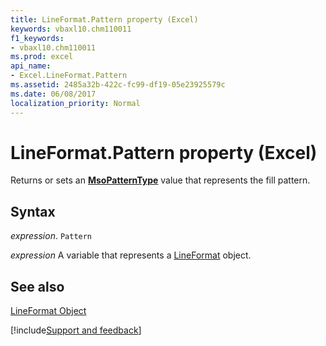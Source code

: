 ```yaml
---
title: LineFormat.Pattern property (Excel)
keywords: vbaxl10.chm110011
f1_keywords:
- vbaxl10.chm110011
ms.prod: excel
api_name:
- Excel.LineFormat.Pattern
ms.assetid: 2485a32b-422c-fc99-df19-05e23925579c
ms.date: 06/08/2017
localization_priority: Normal
---
```



# LineFormat.Pattern property (Excel)

Returns or sets an  **[MsoPatternType](Excel.LineFormat.Pattern.md)** value that represents the fill pattern.


## Syntax

_expression_. `Pattern`

_expression_ A variable that represents a [LineFormat](Excel.LineFormat.md) object.


## See also


[LineFormat Object](Excel.LineFormat.md)

[!include[Support and feedback](~/includes/feedback-boilerplate.md)]
